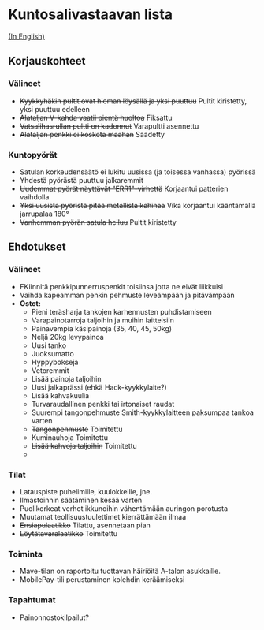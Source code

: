 # Kuntosalivastaavan lista
[(In English)](README.md)

## Korjauskohteet

### Välineet
- ~~Kyykkyhäkin pultit ovat hieman löysällä ja yksi puuttuu~~ Pultit kiristetty, yksi puuttuu edelleen
- ~~Alataljan V-kahda vaatii pientä huoltoa~~ Fiksattu
- ~~Vatsalihasrullan pultti on kadonnut~~ Varapultti asennettu
- ~~Alataljan penkki ei kosketa maahan~~ Säädetty

### Kuntopyörät
- Satulan korkeudensäätö ei lukitu uusissa (ja toisessa vanhassa) pyörissä
- Yhdestä pyörästä puuttuu jalkaremmit
- ~~Uudemmat pyörät näyttävät "ERR1"-virhettä~~ Korjaantui patterien vaihdolla
- ~~Yksi uusista pyöristä pitää metallista kahinaa~~ Vika korjaantui kääntämällä jarrupalaa 180°
- ~~Vanhemman pyörän satula heiluu~~ Pultit kiristetty

## Ehdotukset

### Välineet
- FKiinnitä penkkipunnerruspenkit toisiinsa jotta ne eivät liikkuisi
- Vaihda kapeamman penkin pehmuste leveämpään ja pitävämpään
- **Ostot:**
  - Pieni teräsharja tankojen karhennusten puhdistamiseen
  - Varapainotarroja taljoihin ja muihin laitteisiin
  - Painavempia käsipainoja (35, 40, 45, 50kg)
  - Neljä 20kg levypainoa
  - Uusi tanko
  - Juoksumatto
  - Hyppybokseja
  - Vetoremmit
  - Lisää painoja taljoihin
  - Uusi jalkaprässi (ehkä Hack-kyykkylaite?)
  - Lisää kahvakuulia
  - Turvaraudallinen penkki tai irtonaiset raudat
  - Suurempi tangonpehmuste Smith-kyykkylaitteen paksumpaa tankoa varten
  - ~~Tangonpehmuste~~ Toimitettu
  - ~~Kuminauhoja~~ Toimitettu
  - ~~Lisää kahvoja taljoihin~~ Toimitettu
  - 

### Tilat

- Latauspiste puhelimille, kuulokkeille, jne.
- Ilmastoinnin säätäminen kesää varten
- Puolikorkeat verhot ikkunoihin vähentämään auringon porotusta
- Muutamat teollisuustuulettimet kierrättämään ilmaa
- ~~Ensiapulaatikko~~ Tilattu, asennetaan pian
- ~~Löytätavaralaatikko~~ Toimitettu

### Toiminta
- Mave-tilan on raportoitu tuottavan häiriöitä A-talon asukkaille.
- MobilePay-tili perustaminen kolehdin keräämiseksi 

### Tapahtumat
- Painonnostokilpailut?
